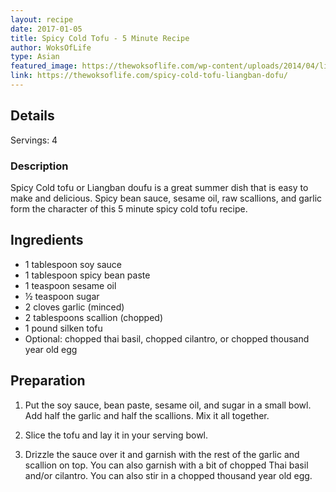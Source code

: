 ```yaml
---
layout: recipe
date: 2017-01-05
title: Spicy Cold Tofu - 5 Minute Recipe
author: WoksOfLife
type: Asian
featured_image: https://thewoksoflife.com/wp-content/uploads/2014/04/liangban-dofu.jpg
link: https://thewoksoflife.com/spicy-cold-tofu-liangban-dofu/
---
```

## Details
Servings: 4
### Description
Spicy Cold tofu or Liangban doufu is a great summer dish that is easy to make and delicious. Spicy bean sauce, sesame oil, raw scallions, and garlic form the character of this 5 minute spicy cold tofu recipe.


## Ingredients
* 1 tablespoon soy sauce
* 1 tablespoon spicy bean paste
* 1 teaspoon sesame oil
* ½ teaspoon sugar
* 2 cloves garlic (minced)
* 2 tablespoons scallion (chopped)
* 1 pound silken tofu
* Optional: chopped thai basil, chopped cilantro, or chopped thousand year old egg

## Preparation

1. Put the soy sauce, bean paste, sesame oil, and sugar in a small bowl. Add half the garlic and half the scallions. Mix it all together.

1. Slice the tofu and lay it in your serving bowl.

1. Drizzle the sauce over it and garnish with the rest of the garlic and scallion on top. You can also garnish with a bit of chopped Thai basil and/or cilantro. You can also stir in a chopped thousand year old egg.
